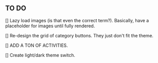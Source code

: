 ## TO DO

[] Lazy load images (is that even the correct term?). Basically, have a placeholder for images until fully rendered.

[] Re-design the grid of category buttons. They just don't fit the theme.

[] ADD A TON OF ACTIVITIES.

[] Create light/dark theme switch.